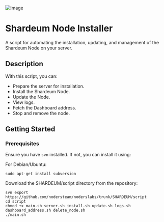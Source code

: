 ![image](https://github.com/nodersteam/noderslabs/assets/94483941/171778f9-7198-40b0-85cf-d3d6a3a2db9a)


# Shardeum Node Installer

A script for automating the installation, updating, and management of the Shardeum Node on your server.

## Description

With this script, you can:

- Prepare the server for installation.
- Install the Shardeum Node.
- Update the Node.
- View logs.
- Fetch the Dashboard address.
- Stop and remove the node.

## Getting Started

### Prerequisites

Ensure you have `svn` installed. If not, you can install it using:

For Debian/Ubuntu:
```
sudo apt-get install subversion
```
Download the SHARDEUM/script directory from the repository:

```
svn export https://github.com/nodersteam/noderslabs/trunk/SHARDEUM/script
cd script
chmod +x main.sh server.sh install.sh update.sh logs.sh dashboard_address.sh delete_node.sh
./main.sh
```
